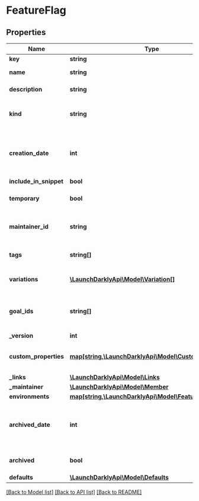 # FeatureFlag

## Properties
Name | Type | Description | Notes
------------ | ------------- | ------------- | -------------
**key** | **string** |  | [optional] 
**name** | **string** | Name of the feature flag. | [optional] 
**description** | **string** | Description of the feature flag. | [optional] 
**kind** | **string** | Whether the feature flag is a boolean flag or multivariate. | [optional] 
**creation_date** | **int** | A unix epoch time in milliseconds specifying the creation time of this flag. | [optional] 
**include_in_snippet** | **bool** |  | [optional] 
**temporary** | **bool** | Whether or not this flag is temporary. | [optional] 
**maintainer_id** | **string** | The ID of the member that should maintain this flag. | [optional] 
**tags** | **string[]** | An array of tags for this feature flag. | [optional] 
**variations** | [**\LaunchDarklyApi\Model\Variation[]**](Variation.md) | The variations for this feature flag. | [optional] 
**goal_ids** | **string[]** | An array goals from all environments associated with this feature flag | [optional] 
**_version** | **int** |  | [optional] 
**custom_properties** | [**map[string,\LaunchDarklyApi\Model\CustomProperty]**](CustomProperty.md) | A mapping of keys to CustomProperty entries. | [optional] 
**_links** | [**\LaunchDarklyApi\Model\Links**](Links.md) |  | [optional] 
**_maintainer** | [**\LaunchDarklyApi\Model\Member**](Member.md) |  | [optional] 
**environments** | [**map[string,\LaunchDarklyApi\Model\FeatureFlagConfig]**](FeatureFlagConfig.md) |  | [optional] 
**archived_date** | **int** | A unix epoch time in milliseconds specifying the archived time of this flag. | [optional] 
**archived** | **bool** | Whether or not this flag is archived. | [optional] 
**defaults** | [**\LaunchDarklyApi\Model\Defaults**](Defaults.md) |  | [optional] 

[[Back to Model list]](../README.md#documentation-for-models) [[Back to API list]](../README.md#documentation-for-api-endpoints) [[Back to README]](../README.md)


